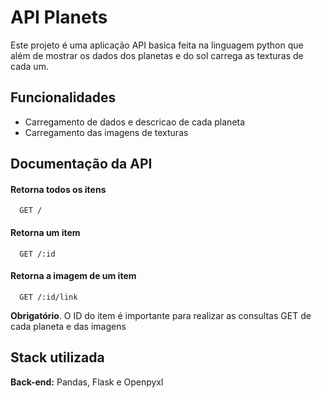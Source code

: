 
# API Planets

Este projeto é uma aplicação API basica feita na linguagem python que além de mostrar os dados dos planetas e do sol carrega as texturas de cada um.




## Funcionalidades

- Carregamento de dados e descricao de cada planeta
- Carregamento das imagens de texturas



## Documentação da API

#### Retorna todos os itens

```http
  GET /
```

#### Retorna um item

```http
  GET /:id
```

#### Retorna a imagem de um item

```http
  GET /:id/link
```

**Obrigatório**. O ID do item é importante para realizar as consultas GET de cada planeta e das imagens




## Stack utilizada

**Back-end:** Pandas, Flask e Openpyxl

